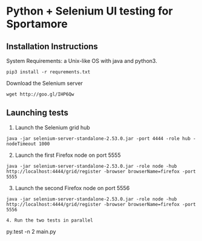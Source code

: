 # Python + Selenium UI testing for Sportamore

## Installation Instructions

System Requirements: a Unix-like OS with java and python3.

```
pip3 install -r requrements.txt
```

Download the Selenium server
```
wget http://goo.gl/IHP6Qw
```

## Launching tests

1. Launch the Selenium grid hub

```
java -jar selenium-server-standalone-2.53.0.jar -port 4444 -role hub -nodeTimeout 1000
```

2. Launch the first Firefox node on port 5555

```
java -jar selenium-server-standalone-2.53.0.jar -role node -hub http://localhost:4444/grid/register -browser browserName=firefox -port 5555
```

3. Launch the second Firefox node on port 5556

```
java -jar selenium-server-standalone-2.53.0.jar -role node -hub http://localhost:4444/grid/register -browser browserName=firefox -port 5556

4. Run the two tests in parallel

```
py.test -n 2 main.py
```
